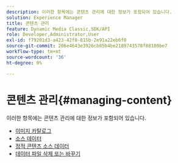 ```yaml
---
description: 이러한 항목에는 콘텐츠 관리에 대한 정보가 포함되어 있습니다.
solution: Experience Manager
title: 콘텐츠 관리
feature: Dynamic Media Classic,SDK/API
role: Developer,Administrator,User
exl-id: f79201d3-a423-42f0-815b-2e91a22eb6f0
source-git-commit: 206e4643e3926cb85b4be2189743578f88180be7
workflow-type: tm+mt
source-wordcount: '36'
ht-degree: 0%

---
```


# 콘텐츠 관리{#managing-content}

이러한 항목에는 콘텐츠 관리에 대한 정보가 포함되어 있습니다.

* [이미지 카탈로그](c-image-catalogs.md)
* [소스 데이터](r-source-data.md)
* [정적 콘텐츠 소스 데이터](c-static-content-source-data.md)
* [데이터 파일 삭제 또는 바꾸기](c-deleting-or-replacing-data-files.md)
